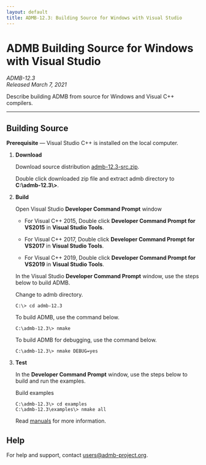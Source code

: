 ```yaml
---
layout: default
title: ADMB-12.3: Building Source for Windows with Visual Studio
---
```


# ADMB Building Source for Windows with Visual Studio

*ADMB-12.3*  
*Released March 7, 2021*  

Describe building ADMB from source for Windows and Visual C++ compilers.

---

Building Source
---------------

**Prerequisite** &mdash; Visual Studio C++ is installed on the local computer.

1. **Download**

   Download source distribution [admb-12.3-src.zip](https://github.com/admb-project/admb/releases/download/admb-12.3/admb-12.3-src.zip).

   Double click downloaded zip file and extract admb directory to **C:\\admb-12.3\\>**.

2. **Build**

   Open Visual Studio **Developer Command Prompt** window

   * For Visual C++ 2015, Double click **Developer Command Prompt for VS2015** in **Visual Studio Tools**.

   * For Visual C++ 2017, Double click **Developer Command Prompt for VS2017** in **Visual Studio Tools**.

   * For Visual C++ 2019, Double click **Developer Command Prompt for VS2019** in **Visual Studio Tools**.

   In the Visual Studio **Developer Command Prompt** window, use the steps below to build ADMB.

   Change to admb directory.

   ```
   C:\> cd admb-12.3
   ```

   To build ADMB, use the command below.

   ```
   C:\admb-12.3\> nmake
   ```

   To build ADMB for debugging, use the command below.

   ```
   C:\admb-12.3\> nmake DEBUG=yes
   ```

3. **Test**

   In the **Developer Command Prompt** window, use the steps below to build and run the examples.

   Build examples

   ```
   C:\admb-12.3\> cd examples
   C:\admb-12.3\examples\> nmake all
   ```

   Read [manuals](http://www.admb-project.org/docs/manuals/) for more information.

Help
----

For help and support, contact <users@admb-project.org>.
